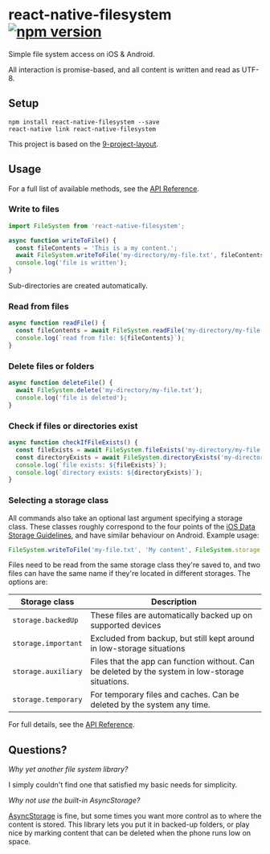 # react-native-filesystem [![npm version](https://img.shields.io/npm/v/react-native-filesystem.svg?style=flat)](https://www.npmjs.com/package/react-native-filesystem)
Simple file system access on iOS &amp; Android.

All interaction is promise-based, and all content is 
written and read as UTF-8.

## Setup

    npm install react-native-filesystem --save
    react-native link react-native-filesystem
    
This project is based on the [9-project-layout](https://github.com/benwixen/9-project-layout).

## Usage

For a full list of available methods, see the [API Reference](docs/reference.md).

### Write to files

```javascript
import FileSystem from 'react-native-filesystem';

async function writeToFile() {
  const fileContents = 'This is a my content.';
  await FileSystem.writeToFile('my-directory/my-file.txt', fileContents);
  console.log('file is written');
}
```

Sub-directories are created automatically.

### Read from files

```javascript
async function readFile() {
  const fileContents = await FileSystem.readFile('my-directory/my-file.txt');
  console.log(`read from file: ${fileContents}`);
}
```

### Delete files or folders

```javascript
async function deleteFile() {
  await FileSystem.delete('my-directory/my-file.txt');
  console.log('file is deleted');
}
```

### Check if files or directories exist

```javascript
async function checkIfFileExists() {
  const fileExists = await FileSystem.fileExists('my-directory/my-file.txt');
  const directoryExists = await FileSystem.directoryExists('my-directory/my-file.txt');
  console.log(`file exists: ${fileExists}`);
  console.log(`directory exists: ${directoryExists}`);
}
```

### Selecting a storage class

All commands also take an optional last argument specifying a storage class. 
These classes roughly correspond to the four points of the 
[iOS Data Storage Guidelines](https://developer.apple.com/icloud/documentation/data-storage/index.html), 
and have similar behaviour on Android. Example usage:

```javascript
FileSystem.writeToFile('my-file.txt', 'My content', FileSystem.storage.important);
```

Files need to be read from the same storage class they're saved to, and two files can have the same 
name if they're located in different storages. The options are:

| Storage class | Description |
|---------------|-------------|
| `storage.backedUp` | These files are automatically backed up on supported devices
| `storage.important` | Excluded from backup, but still kept around in low-storage situations
| `storage.auxiliary` | Files that the app can function without. Can be deleted by the system in low-storage situations.
| `storage.temporary` | For temporary files and caches. Can be deleted by the system any time.

For full details, see the [API Reference](docs/reference.md).

## Questions?

*Why yet another file system library?*

I simply couldn't find one that satisfied my basic needs for simplicity.

*Why not use the built-in AsyncStorage?*

[AsyncStorage](https://facebook.github.io/react-native/docs/asyncstorage.html) is fine, but some 
times you want more control as to where the content is stored. This library lets you put it 
in backed-up folders, or play nice by marking content that can be deleted when the 
 phone runs low on space.
